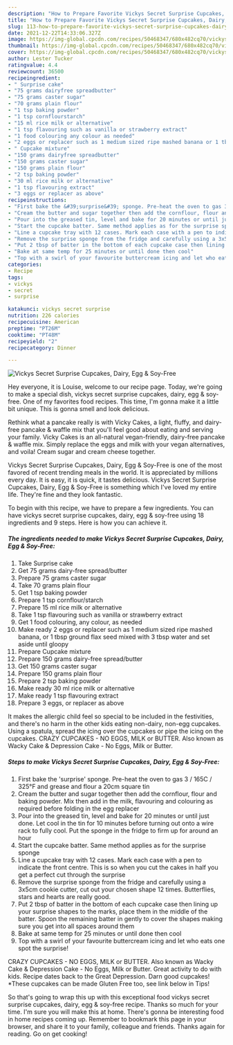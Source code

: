 ```yaml
---
description: "How to Prepare Favorite Vickys Secret Surprise Cupcakes, Dairy, Egg &amp;amp; Soy-Free"
title: "How to Prepare Favorite Vickys Secret Surprise Cupcakes, Dairy, Egg &amp;amp; Soy-Free"
slug: 113-how-to-prepare-favorite-vickys-secret-surprise-cupcakes-dairy-egg-and-amp-soy-free
date: 2021-12-22T14:33:06.327Z
image: https://img-global.cpcdn.com/recipes/50468347/680x482cq70/vickys-secret-surprise-cupcakes-dairy-egg-soy-free-recipe-main-photo.jpg
thumbnail: https://img-global.cpcdn.com/recipes/50468347/680x482cq70/vickys-secret-surprise-cupcakes-dairy-egg-soy-free-recipe-main-photo.jpg
cover: https://img-global.cpcdn.com/recipes/50468347/680x482cq70/vickys-secret-surprise-cupcakes-dairy-egg-soy-free-recipe-main-photo.jpg
author: Lester Tucker
ratingvalue: 4.4
reviewcount: 36500
recipeingredient:
- " Surprise cake"
- "75 grams dairyfree spreadbutter"
- "75 grams caster sugar"
- "70 grams plain flour"
- "1 tsp baking powder"
- "1 tsp cornflourstarch"
- "15 ml rice milk or alternative"
- "1 tsp flavouring such as vanilla or strawberry extract"
- "1 food colouring any colour as needed"
- "2 eggs or replacer such as 1 medium sized ripe mashed banana or 1 tbsp ground flax seed mixed with 3 tbsp water and set aside until gloopy"
- " Cupcake mixture"
- "150 grams dairyfree spreadbutter"
- "150 grams caster sugar"
- "150 grams plain flour"
- "2 tsp baking powder"
- "30 ml rice milk or alternative"
- "1 tsp flavouring extract"
- "3 eggs or replacer as above"
recipeinstructions:
- "First bake the &#39;surprise&#39; sponge. Pre-heat the oven to gas 3 / 165C / 325°F and grease and flour a 20cm square tin"
- "Cream the butter and sugar together then add the cornflour, flour and baking powder. Mix then add in the milk, flavouring and colouring as required before folding in the egg replacer"
- "Pour into the greased tin, level and bake for 20 minutes or until just done. Let cool in the tin for 10 minutes before turning out onto a wire rack to fully cool. Put the sponge in the fridge to firm up for around an hour"
- "Start the cupcake batter. Same method applies as for the surprise sponge"
- "Line a cupcake tray with 12 cases. Mark each case with a pen to indicate the front centre. This is so when you cut the cakes in half you get a perfect cut through the surprise"
- "Remove the surprise sponge from the fridge and carefully using a 3x5cm cookie cutter, cut out your chosen shape 12 times. Butterflies, stars and hearts are really good."
- "Put 2 tbsp of batter in the bottom of each cupcake case then lining up your surprise shapes to the marks, place them in the middle of the batter. Spoon the remaining batter in gently to cover the shapes making sure you get into all spaces around them"
- "Bake at same temp for 25 minutes or until done then cool"
- "Top with a swirl of your favourite buttercream icing and let who eats one spot the surprise!"
categories:
- Recipe
tags:
- vickys
- secret
- surprise

katakunci: vickys secret surprise 
nutrition: 226 calories
recipecuisine: American
preptime: "PT26M"
cooktime: "PT48M"
recipeyield: "2"
recipecategory: Dinner

---
```



![Vickys Secret Surprise Cupcakes, Dairy, Egg &amp; Soy-Free](https://img-global.cpcdn.com/recipes/50468347/680x482cq70/vickys-secret-surprise-cupcakes-dairy-egg-soy-free-recipe-main-photo.jpg)

Hey everyone, it is Louise, welcome to our recipe page. Today, we're going to make a special dish, vickys secret surprise cupcakes, dairy, egg &amp; soy-free. One of my favorites food recipes. This time, I'm gonna make it a little bit unique. This is gonna smell and look delicious.

Rethink what a pancake really is with Vicky Cakes, a light, fluffy, and dairy-free pancake &amp; waffle mix that you&#39;ll feel good about eating and serving your family. Vicky Cakes is an all-natural vegan-friendly, dairy-free pancake &amp; waffle mix. Simply replace the eggs and milk with your vegan alternatives, and voila! Cream sugar and cream cheese together.

Vickys Secret Surprise Cupcakes, Dairy, Egg &amp; Soy-Free is one of the most favored of recent trending meals in the world. It is appreciated by millions every day. It is easy, it is quick, it tastes delicious. Vickys Secret Surprise Cupcakes, Dairy, Egg &amp; Soy-Free is something which I've loved my entire life. They're fine and they look fantastic.


To begin with this recipe, we have to prepare a few ingredients. You can have vickys secret surprise cupcakes, dairy, egg &amp; soy-free using 18 ingredients and 9 steps. Here is how you can achieve it.

<!--inarticleads1-->

##### The ingredients needed to make Vickys Secret Surprise Cupcakes, Dairy, Egg &amp; Soy-Free:

1. Take  Surprise cake
1. Get 75 grams dairy-free spread/butter
1. Prepare 75 grams caster sugar
1. Take 70 grams plain flour
1. Get 1 tsp baking powder
1. Prepare 1 tsp cornflour/starch
1. Prepare 15 ml rice milk or alternative
1. Take 1 tsp flavouring such as vanilla or strawberry extract
1. Get 1 food colouring, any colour, as needed
1. Make ready 2 eggs or replacer such as 1 medium sized ripe mashed banana, or 1 tbsp ground flax seed mixed with 3 tbsp water and set aside until gloopy
1. Prepare  Cupcake mixture
1. Prepare 150 grams dairy-free spread/butter
1. Get 150 grams caster sugar
1. Prepare 150 grams plain flour
1. Prepare 2 tsp baking powder
1. Make ready 30 ml rice milk or alternative
1. Make ready 1 tsp flavouring extract
1. Prepare 3 eggs, or replacer as above


It makes the allergic child feel so special to be included in the festivities, and there&#39;s no harm in the other kids eating non-dairy, non-egg cupcakes. Using a spatula, spread the icing over the cupcakes or pipe the icing on the cupcakes. CRAZY CUPCAKES - NO EGGS, MILK or BUTTER. Also known as Wacky Cake &amp; Depression Cake - No Eggs, Milk or Butter. 

<!--inarticleads2-->

##### Steps to make Vickys Secret Surprise Cupcakes, Dairy, Egg &amp; Soy-Free:

1. First bake the &#39;surprise&#39; sponge. Pre-heat the oven to gas 3 / 165C / 325°F and grease and flour a 20cm square tin
1. Cream the butter and sugar together then add the cornflour, flour and baking powder. Mix then add in the milk, flavouring and colouring as required before folding in the egg replacer
1. Pour into the greased tin, level and bake for 20 minutes or until just done. Let cool in the tin for 10 minutes before turning out onto a wire rack to fully cool. Put the sponge in the fridge to firm up for around an hour
1. Start the cupcake batter. Same method applies as for the surprise sponge
1. Line a cupcake tray with 12 cases. Mark each case with a pen to indicate the front centre. This is so when you cut the cakes in half you get a perfect cut through the surprise
1. Remove the surprise sponge from the fridge and carefully using a 3x5cm cookie cutter, cut out your chosen shape 12 times. Butterflies, stars and hearts are really good.
1. Put 2 tbsp of batter in the bottom of each cupcake case then lining up your surprise shapes to the marks, place them in the middle of the batter. Spoon the remaining batter in gently to cover the shapes making sure you get into all spaces around them
1. Bake at same temp for 25 minutes or until done then cool
1. Top with a swirl of your favourite buttercream icing and let who eats one spot the surprise!


CRAZY CUPCAKES - NO EGGS, MILK or BUTTER. Also known as Wacky Cake &amp; Depression Cake - No Eggs, Milk or Butter. Great activity to do with kids. Recipe dates back to the Great Depression. Darn good cupcakes! *These cupcakes can be made Gluten Free too, see link below in Tips! 

So that's going to wrap this up with this exceptional food vickys secret surprise cupcakes, dairy, egg &amp; soy-free recipe. Thanks so much for your time. I'm sure you will make this at home. There's gonna be interesting food in home recipes coming up. Remember to bookmark this page in your browser, and share it to your family, colleague and friends. Thanks again for reading. Go on get cooking!
